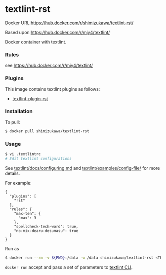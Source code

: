 textlint-rst
=============

Docker URL https://hub.docker.com/r/shimizukawa/textlint-rst/

Based upon https://hub.docker.com/r/miy4/textlint/

Docker container with textlint.

### Rules

see https://hub.docker.com/r/miy4/textlint/

### Plugins

This image contains textlint plugins as follows:

- [textlint-plugin-rst](https://www.npmjs.com/package/textlint-plugin-rst)

### Installation

To pull:

```sh
$ docker pull shimizukawa/textlint-rst
```

### Usage

```sh
$ vi .textlintrc
# Edit textlint configurations
```

See [textlint/docs/configuring.md](https://github.com/textlint/textlint/blob/master/docs/configuring.md) and [textlint/examples/config-file/](https://github.com/textlint/textlint/blob/master/examples/config-file) for more details.

For example:

```
{
  "plugins": [
    "rst"
  ],
  "rules": {
    "max-ten": {
      "max": 3
    },
    "spellcheck-tech-word": true,
    "no-mix-dearu-desumasu": true
  }
}
```

Run as
```sh
$ docker run --rm -v ${PWD}:/data -w /data shimizukawa/textlint-rst <TEXTLINT_ARGS>
```

`docker run` accept and pass a set of parameters to [textlint CLI](https://github.com/textlint/textlint#cli).

